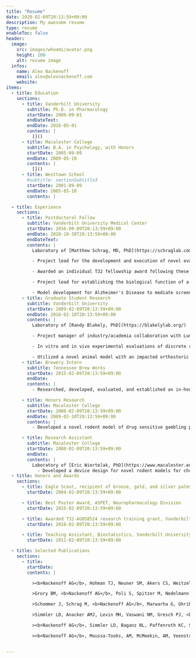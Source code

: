 ```yaml
---
title: "Resume"
date: 2020-02-09T20:13:59+09:00
description: My awesome resume
type: resume
enableToc: false
header:
  image:
    src: images/whoami/avatar.png
    height: 100
    alt: resume image
  infos:
    name: Alex Nackenoff
    email: alex@alexnackenoff.com
    website:
items:
  - title: Education
    sections:
      - title: Vanderbilt University
        subtitle: Ph.D. in Pharmacology
        startDate: 2009-09-01
        endDateText:
        endDate: 2016-05-01
        contents: |
          []()
      - title: Macalester College
        subtitle: B.A. in Psychology, with Honors
        startDate: 2005-09-09
        endDate: 2009-05-10
        contents: |
          []()
      - title: Westtown School
        #subtitle: sectionSubtitle3
        startDate: 2001-09-09
        endDate: 2005-05-10
        contents: |

  - title: Experience
    sections:
      - title: Postdoctoral Fellow
        subtitle: Vanderbilt University Medical Center
        startDate: 2016-09-09T20:13:59+09:00
        endDate: 2020-10-30T20:13:59+09:00
        endDateText:
        contents: |
          Laboratory of [Matthew Schrag, MD, PhD](https://schraglab.com/)

          - Project lead for the development and execution of novel evaluation of the pervasive cerebral blood vessel pathology in Cerebral Amyloid Angiopathy, a vascular amyloid pathology related to Alzheimer’s Disease, via CLARITY.

          - Awarded an individual T32 fellowship award following these efforts to establish human CLARITY-cleared tissue and analytics.

          - Project lead for establishing the biological function of a novel Alzheimer's risk gene PLD3.

          - Model development for Alzheimer's Disease to mediate screening gene-interference siRNA and small molecule therapeutics for Alzheimer’s Disease in novel organotypic brain tissue culturing, ex vivo drug treatment, and live imaging.
      - title: Graduate Student Research
        subtitle: Vanderbilt University
        startDate: 2009-02-09T20:13:59+09:00
        endDate: 2016-02-10T20:13:59+09:00
        contents: |
          Laboratory of [Randy Blakely, PhD](https://blakelylab.org/)

          - Project manager of industry/academia collaboration with Lundbeck Pharmaceuticals to investigate the serotonin specific actions of the [then] preclinical compound AA21004 (aka. Vortioxetine, Trintellix). We found that non-SERT actions of AA21004 were sufficient alone to produce acute and chronic antidepressant effects, representing a new strategy to pursue novel serotonin directed pharmacotherapies.

          - In vitro and in vivo experimental evaluations of discrete roles of serotonin in acute and chronic SSRI antidepressant drug efficacy.

          - Utilized a novel animal model with an impacted orthosteric drug recognition site at SERT (the designed target of SSRIs) to prove with the most targeted series of assays to date that SERT antagonism is required for the acute and chronic behavioral and biochemical antidepressant efficacy of SSRIs.
      - title: Brewery Intern
        subtitle: Tennessee Brew Works
        startDate: 2015-02-09T20:13:59+09:00
        endDate:
        contents: |
          - Researched, developed, evaluated, and established an in-house cost saving standard operating procedure (SOP) and guidelines for the detection of aerobic and anaerobic beer-spoiling bacteria and evaluation of devices measuring dissolved gasses (oxygen ppm and ppb, and carbon dioxide ppm) in wort, beer, and bottled product.

      - title: Honors Research
        subtitle: Macalester College
        startDate: 2008-02-09T20:13:59+09:00
        endDate: 2009-02-10T20:13:59+09:00
        contents: |
          - Developed a novel rodent model of drug sensitive gambling paradigm.

      - title: Research Assistant
        subtitle: Macalester College
        startDate: 2008-02-09T20:13:59+09:00
        endDate:
        contents: |
          Laboratory of [Eric Wiertelak, PhD](https://www.macalester.edu/psychology/facultystaff/ericwiertelak/)
            - Developed a device design for novel rodent models for chronic pain, aiming to establish new pre-clinical standards for greater predictive framework for new drugs and treatments for human chronic pain.
  - title: Honors and Awards
    sections:
      - title: Eagle Scout, recipient of bronze, gold, and silver palms
        startDate: 2004-02-09T20:13:59+09:00

      - title: Best Poster Award, ASPET, Neuropharmacology Division
        startDate: 2015-02-09T20:13:59+09:00

      - title: Awarded T32-AG058524 research training grant, Vanderbilt Memory & Alzheimer’s Center
        startDate: 2018-02-09T20:13:59+09:00

      - title: Teaching Assistant, Biostatistics, Vanderbilt University, Department of Pharmacology
        startDate: 2011-02-09T20:13:59+09:00

  - title: Selected Publications
    sections:
      - title:
        startDate:
        contents: |

          ><b>Nackenoff AG</b>, Hohman TJ, Neuner SM, Akers CS, Weitzel NC, Shostak A, Ferguson S, Bennett DA, Schneider JA, Jefferson AL, Kaczorowski CC, Schrag MS. PLD3 is a Neuronal Lysosomal Phospholipase D Associated with β-amyloid Plaques and Memory in Sporadic Alzheimer’s Disease. <i>PLOS Genetics</i>. (2021). [DOI Link](https://doi.org/10.1371/journal.pgen.1009406)

          >Grory BM, <b>Nackenoff AG</b>, Poli S, Spitzer M, Nedelmann M, Guillon B, Préterre C, Chen C, Lee A, Yaghi S, Stretz C, Azher I, Paddock J, Bakaeva T, Greer D, Shulman J, Kowalski R, Lavin P,  Mistry E, Espaillat K, Furie K, Kirshner H, and Schrag M. Intravenous Fibrinolytic Therapy for Acute Central Retinal Artery Occlusion – A Retrospective, Observational Cohort Study and Updated Patient-Level Meta-Analysis. <i>Stroke</i>. (2020). [DOI Link](https://doi.org/10.1161/STROKEAHA.119.028743).

          >Schommer J, Schrag M, <b>Nackenoff AG</b>, Marwarha G, Ghribi O. Method for organotypic tissue culture in the aged animal. <i>MethodsX</i>. 4 (2017) 166-171. [DOI Link](https://doi.org/10.1016/j.mex.2017.03.003)

          >Simmler LD, Anacker AMJ, Levin MH, Vaswani NM, Gresch PJ, <b>Nackenoff AG</b>, Anastasio NC, Stutz SJ, Cunningham KA, Wang J, Zhang B, Henry LK, Stewart A, Veenstra-VanderWeele J, Blakely RD. Blockade of the 5-HT transporter contributes to the behavioural, neuronal and molecular effects of cocaine. <i>British Journal of Pharmacology</i>, 174 (2017) 2716-2738. [DOI Link](https://doi.org/10.1111/bph.13899)

          ><b>Nackenoff AG</b>, Simmler LD, Baganz NL, Paffenroth KC, Stanwood GD, Pehrson AL, Sanchez C, Blakely RD. <a href="/files/Nackenoff-et-al-2017-Serotonin-Transporter-Independent-Actions-of-the-A.pdf" download>Serotonin Transporter-Independent Actions Of The Antidepressant Vortioxetine As Revealed Using The SERT M172 Mouse</a>. <i>ACS Chemical Neuroscience</i>, 8 (2017) 1092-1100.

          ><b>Nackenoff AG</b>, Moussa-Tooks, AM, McMeekin, AM, Veenstra-VanderWeele J, Blakely RD. <a href="/files/Nackenoff-et-al-2015-Essential-Contributions-of-Serotonin-Transporter-I.pdf" download>Essential Contributions of Serotonin Transporter Inhibition to the Acute and Chronic Actions of Fluoxetine and Citalopram in the SERT Met172 Mouse</a>. <i>Neuropsychopharmacology</i>.  41 (2016) 1733-1741


---
```

